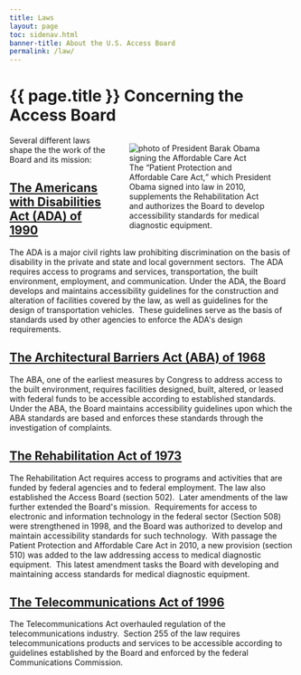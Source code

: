 ```yaml
---
title: Laws 
layout: page
toc: sidenav.html
banner-title: About the U.S. Access Board
permalink: /law/
---
```


# {{ page.title }} Concerning the Access Board

<figure style="display:inling; width:50%; float:right">
  <img src="../img/aca-bill-signing.jpg" alt="photo of President Barak Obama signing the Affordable Care Act">
  <figcaption>
    The <q>Patient Protection and Affordable Care Act,</q> which President Obama signed into law in 2010, supplements the Rehabilitation Act and authorizes the Board to develop accessibility standards for medical diagnostic equipment.
  </figcaption>
</figure>

Several different laws shape the the work of the Board and its mission:

## [The Americans with Disabilities Act (ADA) of 1990](ada.html)

The ADA  is a major civil rights law prohibiting discrimination on the basis of disability in the private and state and local government sectors.&nbsp;
The ADA requires access to programs and services, transportation, the built environment, employment, and communication. Under the ADA, the Board develops and maintains accessibility guidelines for the construction and alteration of facilities covered by the law, as well as guidelines for the design of transportation vehicles.&nbsp;
These guidelines serve as the basis of standards used by other agencies to enforce the ADA's design requirements.

## [The Architectural Barriers Act (ABA) of 1968](aba.html)

The ABA, one of the earliest measures by Congress to address access to the built environment, requires facilities designed, built, altered, or leased with federal funds to be accessible according to established standards.&nbsp;
Under the ABA, the Board maintains accessibility guidelines upon which the ABA standards are based and enforces these standards through the investigation of complaints.

## [The Rehabilitation Act of 1973](ra.html)

The Rehabilitation Act requires access to programs and activities that are funded by federal agencies and to federal employment. The law also established the Access Board (section 502).&nbsp;
Later amendments of the law further extended the Board's mission.&nbsp;
Requirements for access to electronic and information technology in the federal sector (Section 508) were strengthened in 1998, and the Board was authorized to develop and maintain accessibility standards for such technology.&nbsp;
With passage the Patient Protection and Affordable Care Act in 2010, a new provision (section 510) was added to the law addressing access to medical diagnostic equipment.&nbsp;
This latest amendment tasks the Board with developing and maintaining access standards for medical diagnostic equipment.

## [The Telecommunications Act of 1996](ta.html)

The Telecommunications Act overhauled regulation of the telecommunications industry.&nbsp;
Section 255 of the law requires telecommunications products and services to be accessible according to guidelines established by the Board and enforced by the federal Communications Commission.

